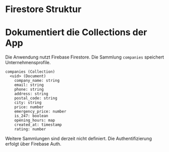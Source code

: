 # Firestore Struktur
# Dokumentiert die Collections der App

Die Anwendung nutzt Firebase Firestore. Die Sammlung `companies` speichert Unternehmensprofile.

```text
companies (Collection)
  <uid> (Document)
    company_name: string
    email: string
    phone: string
    address: string
    postal_code: string
    city: string
    price: number
    emergency_price: number
    is_247: boolean
    opening_hours: map
    created_at: timestamp
    rating: number
```

Weitere Sammlungen sind derzeit nicht definiert. Die Authentifizierung erfolgt über Firebase Auth.
